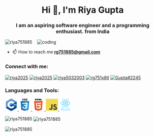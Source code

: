 <h1 align="center">Hi 👋, I'm Riya Gupta</h1>
<h3 align="center">I am an aspiring software engineer and a programming enthusiast. from India</h3>

<img align ="right" alt ="coding" width="400" src="https://github.com/riya751885/riya751885/assets/122119293/a5c4315e-591e-44ad-96b8-74c74fe7e9ed">



<p align="left"> <img src="https://komarev.com/ghpvc/?username=riya751885&label=Profile%20views&color=0e75b6&style=flat" alt="riya751885" /> </p>

- 📫 How to reach me **rg751885@gmail.com**

<h3 align="left">Connect with me:</h3>
<p align="left">
<a href="https://www.codechef.com/users/riya2025" target="blank"><img align="center" src="https://cdn.jsdelivr.net/npm/simple-icons@3.1.0/icons/codechef.svg" alt="riya2025" height="30" width="40" /></a>
<a href="https://codeforces.com/profile/riya2025" target="blank"><img align="center" src="https://raw.githubusercontent.com/rahuldkjain/github-profile-readme-generator/master/src/images/icons/Social/codeforces.svg" alt="riya2025" height="30" width="40" /></a>
<a href="https://www.leetcode.com/riya5032003" target="blank"><img align="center" src="https://raw.githubusercontent.com/rahuldkjain/github-profile-readme-generator/master/src/images/icons/Social/leet-code.svg" alt="riya5032003" height="30" width="40" /></a>
<a href="https://auth.geeksforgeeks.org/user/rg751x8tl" target="blank"><img align="center" src="https://raw.githubusercontent.com/rahuldkjain/github-profile-readme-generator/master/src/images/icons/Social/geeks-for-geeks.svg" alt="rg751x8tl" height="30" width="40" /></a>
<a href="https://discord.gg/Gupta#2245" target="blank"><img align="center" src="https://raw.githubusercontent.com/rahuldkjain/github-profile-readme-generator/master/src/images/icons/Social/discord.svg" alt="Gupta#2245" height="30" width="40" /></a>
</p>

<h3 align="left">Languages and Tools:</h3>
<p align="left"> <a href="https://www.w3schools.com/cpp/" target="_blank" rel="noreferrer"> <img src="https://raw.githubusercontent.com/devicons/devicon/master/icons/cplusplus/cplusplus-original.svg" alt="cplusplus" width="40" height="40"/> </a> <a href="https://www.w3schools.com/css/" target="_blank" rel="noreferrer"> <img src="https://raw.githubusercontent.com/devicons/devicon/master/icons/css3/css3-original-wordmark.svg" alt="css3" width="40" height="40"/> </a> <a href="https://www.w3.org/html/" target="_blank" rel="noreferrer"> <img src="https://raw.githubusercontent.com/devicons/devicon/master/icons/html5/html5-original-wordmark.svg" alt="html5" width="40" height="40"/> </a> <a href="https://developer.mozilla.org/en-US/docs/Web/JavaScript" target="_blank" rel="noreferrer"> <img src="https://raw.githubusercontent.com/devicons/devicon/master/icons/javascript/javascript-original.svg" alt="javascript" width="40" height="40"/> </a> <a href="https://reactjs.org/" target="_blank" rel="noreferrer"> <img src="https://raw.githubusercontent.com/devicons/devicon/master/icons/react/react-original-wordmark.svg" alt="react" width="40" height="40"/> </a> </p>

<p><img align="left" src="https://github-readme-stats.vercel.app/api/top-langs?username=riya751885&show_icons=true&locale=en&layout=compact" alt="riya751885" /></p>

<p>&nbsp;<img align="center" src="https://github-readme-stats.vercel.app/api?username=riya751885&show_icons=true&locale=en" alt="riya751885" /></p>

<p><img align="center" src="https://github-readme-streak-stats.herokuapp.com/?user=riya751885&" alt="riya751885" /></p>

